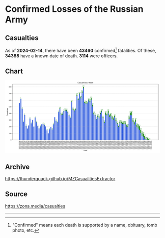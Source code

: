
# Confirmed Losses of the Russian Army

## Casualties

As of **2024-02-14**, there have been **43460** confirmed[^1] fatalities.
Of these, **34388** have a known date of death.
**3114** were officers.

## Chart

![7-Day Intervals Bar Chart](./docs/7days.svg)

## Archive

https://thunderquack.github.io/MZCasualitiesExtractor

## Source

https://zona.media/casualties

---

[^1]: "Confirmed" means each death is supported by a name, obituary, tomb photo, etc.
